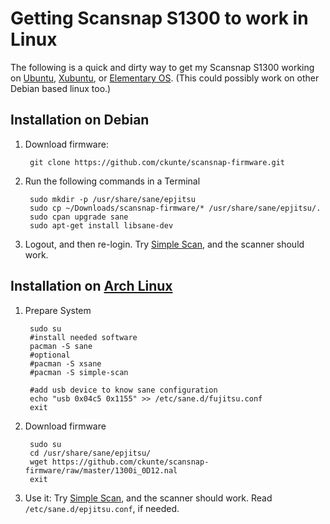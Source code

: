 # Getting Scansnap S1300 to work in Linux

The following is a quick and dirty way to get my Scansnap S1300 working on [Ubuntu][u], [Xubuntu][x], or [Elementary OS][e]. (This could possibly work on other Debian based linux too.)

## Installation on Debian

1. Download firmware:

        git clone https://github.com/ckunte/scansnap-firmware.git

2. Run the following commands in a Terminal

        sudo mkdir -p /usr/share/sane/epjitsu
        sudo cp ~/Downloads/scansnap-firmware/* /usr/share/sane/epjitsu/.
        sudo cpan upgrade sane
        sudo apt-get install libsane-dev
        
3. Logout, and then re-login. Try [Simple Scan][ss], and the scanner should work.

## Installation on [Arch Linux][al]

1. Prepare System

        sudo su
        #install needed software
        pacman -S sane
        #optional
        #pacman -S xsane
        #pacman -S simple-scan

        #add usb device to know sane configuration
        echo "usb 0x04c5 0x1155" >> /etc/sane.d/fujitsu.conf
        exit

2. Download firmware

        sudo su
        cd /usr/share/sane/epjitsu/
        wget https://github.com/ckunte/scansnap-firmware/raw/master/1300i_0D12.nal
        exit

3. Use it: Try [Simple Scan][ss], and the scanner should work. Read `/etc/sane.d/epjitsu.conf`, if needed.

[u]: http://www.ubuntu.com/
[x]: http://xubuntu.org/
[e]: http://elementary.io/ "elementary OS"
[ss]: https://launchpad.net/simple-scan "Simple Scanning Utility."
[al]: https://www.archlinux.org/ "Arch Linux"
